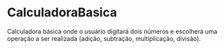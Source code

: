 # CalculadoraBasica
Calculadora básica onde o usuário digitará dois números e escolherá uma operação a ser realizada (adição, subtração, multiplicação, divisão).
